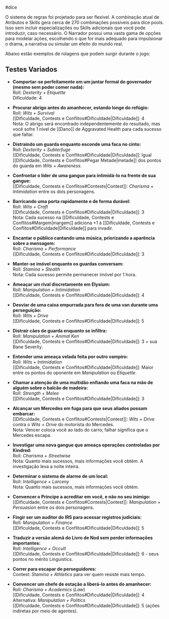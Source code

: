 #dice

O sistema de regras foi projetado para ser flexível. 
A combinação atual de Atributos e Skills gera cerca de 270 combinações possíveis para dice pools. 
Isso sem incluir especializações ou Skills adicionais que você pode introduzir, caso necessário. O Narrador possui uma vasta gama de opções para modelar ações, escolhendo o que for mais adequado para impulsionar o drama, a narrativa ou simular um efeito do mundo real.

Abaixo estão exemplos de rolagens que podem surgir durante o jogo:

## Testes Variados
- **Comportar-se perfeitamente em um jantar formal do governador (mesmo sem poder comer nada):**  
    Roll: _Dexterity + Etiquette_  
    Dificuldade: 4

- **Procurar abrigo antes do amanhecer, estando longe do refúgio:**  
    Roll: _Wits + Survival_  
    [[Dificuldade, Contests e Conflitos#Dificuldade|Dificuldade]]: 4  
    Nota: O abrigo será encontrado independentemente do resultado, mas você sofre 1 nível de [[Dano]] de Aggravated Health para cada sucesso que faltar.
   
- **Distraindo um guarda enquanto esconde uma faca no cinto:**  
    Roll: _Dexterity + Subterfuge_  
    [[Dificuldade, Contests e Conflitos#Dificuldade|Dificuldade]]: Igual [[Dificuldade, Contests e Conflitos#Pegar Metade|metade]] dos pontos do guarda em _Wits + Awareness_.

- **Confrontar o líder de uma gangue para intimidá-lo na frente de sua gangue:**  
    [[Dificuldade, Contests e Conflitos#Contests|Contest]]: _Charisma + Intimidation_ entre os dois personagens.
  
- **Barricando uma porta rapidamente e de forma durável:**  
    Roll: _Wits + Craft_  
    [[Dificuldade, Contests e Conflitos#Dificuldade|Dificuldade]]: 3  
    Nota: Cada sucesso na [[Dificuldade, Contests e Conflitos#Margem|margem]] adiciona +1 à [[Dificuldade, Contests e Conflitos#Dificuldade|Dificuldade]] para invadir.

- **Encantar o público cantando uma música, priorizando a aparência sobre a mensagem:**  
    Roll: _Charisma + Performance_  
    [[Dificuldade, Contests e Conflitos#Dificuldade|Dificuldade]]: 3
  
- **Manter-se imóvel enquanto os guardas conversam:**  
    Roll: _Stamina + Stealth_  
    Nota: Cada sucesso permite permanecer imóvel por 1 hora.

- **Ameaçar um rival discretamente em Elysium:**  
    Roll: _Manipulation + Intimidation_  
    [[Dificuldade, Contests e Conflitos#Dificuldade|Dificuldade]]: 4
  
- **Desviar de uma caixa empurrada para fora de uma van durante uma perseguição:**  
    Roll: _Wits + Drive_  
    [[Dificuldade, Contests e Conflitos#Dificuldade|Dificuldade]]: 5

- **Distrair cães de guarda enquanto se infiltra:**  
    Roll: _Manipulation + Animal Ken_  
    [[Dificuldade, Contests e Conflitos#Dificuldade|Dificuldade]]: 3 + sua Bane Severity.
 
- **Entender uma ameaça velada feita por outro vampiro:**  
    Roll: _Wits + Intimidation_  
    [[Dificuldade, Contests e Conflitos#Dificuldade|Dificuldade]]: Maior entre os pontos do oponente em _Manipulation_ ou _Etiquette_.
  
- **Chamar a atenção de uma multidão enfiando uma faca na mão de alguém sobre o balcão de madeira:**  
    Roll: _Strength + Melee_  
    [[Dificuldade, Contests e Conflitos#Dificuldade|Dificuldade]]: 3

- **Alcançar um Mercedes em fuga para que seus aliados possam embarcar:**  
    [[Dificuldade, Contests e Conflitos#Contests|Contest]]: _Wits + Drive_ contra o _Wits + Drive_ do motorista do Mercedes.  
    Nota: Vencer coloca você ao lado do carro; falhar significa que o Mercedes escapa.

- **Investigar uma nova gangue que ameaça operações controladas por Kindred:**  
    Roll: _Charisma + Streetwise_  
    Nota: Quanto mais sucessos, mais informações você obtém. A investigação leva a noite inteira.
 
- **Determinar o sistema de alarme de um local:**  
    Roll: _Intelligence + Larceny_  
    Nota: Quanto mais sucessos, mais informações você obtém.
  
- **Convencer o Príncipe a acreditar em você, e não no seu inimigo:**  
    [[Dificuldade, Contests e Conflitos#Contests|Contest]]: _Manipulation + Persuasion_ entre os dois personagens.

- **Fingir ser um auditor do IRS para acessar registros judiciais:**  
    Roll: _Manipulation + Finance_  
    [[Dificuldade, Contests e Conflitos#Dificuldade|Dificuldade]]: 5
  
- **Traduzir a versão alemã do Livro de Nod sem perder informações importantes:**  
    Roll: _Intelligence + Occult_  
    [[Dificuldade, Contests e Conflitos#Dificuldade|Dificuldade]]: 6 - seus pontos no mérito Linguistics.

- **Correr para escapar de perseguidores:**  
    Contest: _Stamina + Athletics_ para ver quem resiste mais tempo.
   
- **Convencer um chefe de estação a liberá-lo antes do amanhecer:**  
    Roll: _Charisma + Academics_ (_Law_)  
    [[Dificuldade, Contests e Conflitos#Dificuldade|Dificuldade]]: 4  
    Alternativa: _Manipulation + Politics_  
    [[Dificuldade, Contests e Conflitos#Dificuldade|Dificuldade]]: 5 (ações indiretas por meio de agentes).